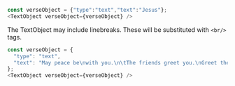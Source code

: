```js
const verseObject = {"type":"text","text":"Jesus"};
<TextObject verseObject={verseObject} />
```

The TextObject may include linebreaks. These will be substituted with `<br/>` tags.

```js
const verseObject = {
  "type": "text",
  "text": "May peace be\nwith you.\n\tThe friends greet you.\nGreet the friends by name.\n"
};
<TextObject verseObject={verseObject} />
```